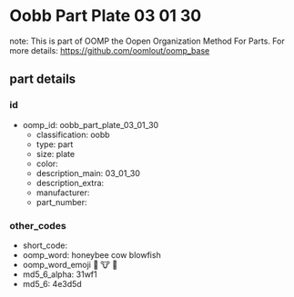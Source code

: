 # Oobb Part Plate 03 01 30  

note: This is part of OOMP the Oopen Organization Method For Parts. For more details: https://github.com/oomlout/oomp_base

##  part details





### id
* oomp_id: oobb_part_plate_03_01_30
  * classification: oobb
  * type: part
  * size: plate
  * color: 
  * description_main: 03_01_30
  * description_extra: 
  * manufacturer: 
  * part_number: 

### other_codes
* short_code: 
* oomp_word: honeybee cow blowfish
* oomp_word_emoji :honeybee: :cow: :blowfish:
* md5_6_alpha: 31wf1
* md5_6: 4e3d5d